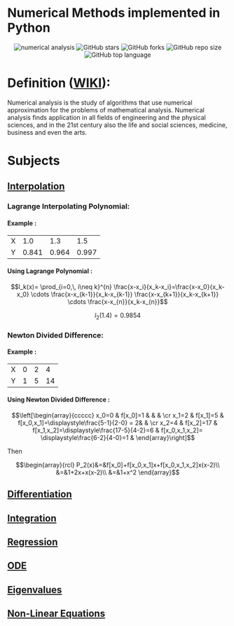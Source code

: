 # Numerical Methods implemented in Python
<div align="center">

![numerical analysis](https://user-images.githubusercontent.com/29122581/177538989-e1e77473-0cd3-4eb8-8c19-8ff87230ac5a.png)
![GitHub stars](https://img.shields.io/github/stars/michaelehab/Numerical-Methods?style=plastic)
![GitHub forks](https://img.shields.io/github/forks/michaelehab/Numerical-Methods?style=plastic)
![GitHub repo size](https://img.shields.io/github/repo-size/michaelehab/Numerical-Methods?style=plastic)
![GitHub top language](https://img.shields.io/github/languages/top/michaelehab/Numerical-Methods?style=plastic)
</div>

# Definition (<a href="https://en.wikipedia.org/wiki/Numerical_analysis">WIKI</a>):
Numerical analysis is the study of algorithms that use numerical approximation for the problems of mathematical analysis. Numerical analysis finds application in all fields of engineering and the physical sciences, and in the 21st century also the life and social sciences, medicine, business and even the arts.

# Subjects
## <a href="./interpolation.py">Interpolation</a>
### Lagrange Interpolating Polynomial:
#### Example : 
<table align="center">
  <tr>
    <td>X</td> 
    <td>1.0</td>
    <td>1.3</td>
    <td>1.5</td>
  </tr>
  <tr>
    <td>Y</td>
    <td>0.841</td>
    <td>0.964</td>
    <td>0.997</td>
  </tr>
</table>

#### Using Lagrange Polynomial :
$$l_k(x)= \prod_{i=0,\, i\neq k}^{n} \frac{x-x_i}{x_k-x_i}=\frac{x-x_0}{x_k-x_0} \cdots \frac{x-x_{k-1}}{x_k-x_{k-1}} \frac{x-x_{k+1}}{x_k-x_{k+1}} \cdots \frac{x-x_{n}}{x_k-x_{n}}$$

$$l_2(1.4)=0.9854$$

### Newton Divided Difference:
#### Example : 
<table align="center">
  <tr>
    <td>X</td> 
    <td>0</td>
    <td>2</td>
    <td>4</td>
  </tr>
  <tr>
    <td>Y</td>
    <td>1</td>
    <td>5</td>
    <td>14</td>
  </tr>
</table>

#### Using Newton Divided Difference :
$$\left[\begin{array}{ccccc}
x_0=0 & f[x_0]=1  &                  & & \cr
x_1=2 & f[x_1]=5   & f[x_0,x_1]=\displaystyle\frac{5-1}{2-0} = 2& & \cr
x_2=4 & f[x_2]=17 & f[x_1,x_2]=\displaystyle\frac{17-5}{4-2}=6  &  f[x_0,x_1,x_2]=
\displaystyle\frac{6-2}{4-0}=1
  & 
\end{array}\right]$$

Then

$$\begin{array}{rcl}
P_2(x)&=&f[x_0]+f[x_0,x_1]x+f[x_0,x_1,x_2]x(x-2)\\
&=&1+2x+x(x-2)\\
&=&1+x^2
\end{array}$$

## <a href="./differentiation.py">Differentiation</a>
## <a href="./integration.py">Integration</a>
## <a href="./regression.py">Regression</a>
## <a href="./ode.py">ODE</a>
## <a href="./eigenvalues.py">Eigenvalues</a>
## <a href="./nonlinear.py">Non-Linear Equations</a>
